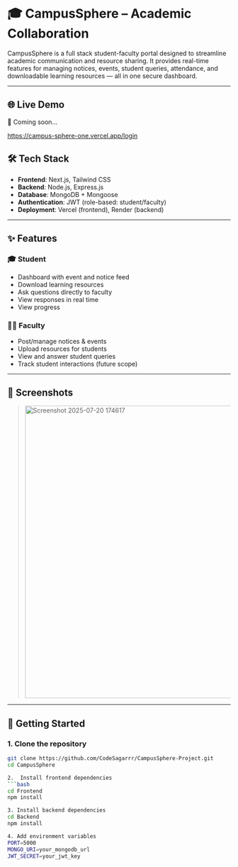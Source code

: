 # 🎓 CampusSphere – Academic Collaboration

CampusSphere is a full stack student-faculty portal designed to streamline academic communication and resource sharing. It provides real-time features for managing notices, events, student queries, attendance, and downloadable learning resources — all in one secure dashboard.

---

## 🌐 Live Demo

🚀 Coming soon...

https://campus-sphere-one.vercel.app/login

## 🛠️ Tech Stack

- **Frontend**: Next.js, Tailwind CSS
- **Backend**: Node.js, Express.js
- **Database**: MongoDB + Mongoose
- **Authentication**: JWT (role-based: student/faculty)
- **Deployment**: Vercel (frontend), Render (backend)

---

## ✨ Features

### 🎓 Student
- Dashboard with event and notice feed
- Download learning resources
- Ask questions directly to faculty
- View responses in real time
- View progress 

### 👨‍🏫 Faculty
- Post/manage notices & events
- Upload resources for students
- View and answer student queries
- Track student interactions (future scope)

---

## 📸 Screenshots

> <img width="1910" height="660" alt="Screenshot 2025-07-20 174617" src="https://github.com/user-attachments/assets/5d4df2e6-c3dd-47c0-9194-6f0e226e7be6" />



---

## 🚀 Getting Started

### 1. Clone the repository
```bash
git clone https://github.com/CodeSagarrr/CampusSphere-Project.git
cd CampusSphere 

2.  Install frontend dependencies
```bash
cd Frontend
npm install

3. Install backend dependencies
cd Backend
npm install

4. Add environment variables
PORT=5000
MONGO_URI=your_mongodb_url
JWT_SECRET=your_jwt_key
